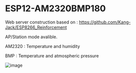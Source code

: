 # ESP12-AM2320BMP180
Web server construction based on : https://github.com/Kang-Jack/ESP8266_Reinforcement

AP/Station mode avalible.

AM2320 : Temperature and humidity

BMP : Temperature and atmospheric pressure

![image](http://github.com/Kang-Jack/ESP12-AM2320BMP180/tree/master/foto/front.png)
